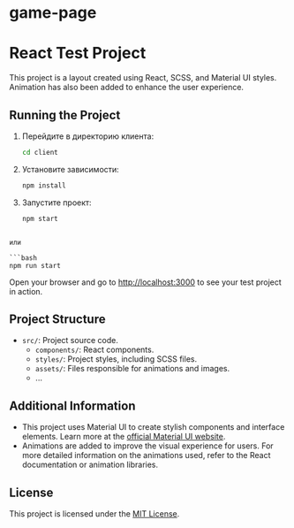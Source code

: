 # game-page
# React Test Project

This project is a layout created using React, SCSS, and Material UI styles. Animation has also been added to enhance the user experience.

## Running the Project
1. Перейдите в директорию клиента:

    ```bash
    cd client
    ```

2. Установите зависимости:

    ```bash
    npm install
    ```

3. Запустите проект:

    ```bash
    npm start
 ```

или

 ```bash
 npm run start
 ```
Open your browser and go to [http://localhost:3000](http://localhost:3000) to see your test project in action.

## Project Structure

- `src/`: Project source code.
  - `components/`: React components.
  - `styles/`: Project styles, including SCSS files.
  - `assets/`: Files responsible for animations and images.
  - ...

## Additional Information

- This project uses Material UI to create stylish components and interface elements. Learn more at the [official Material UI website](https://material-ui.com/).
- Animations are added to improve the visual experience for users. For more detailed information on the animations used, refer to the React documentation or animation libraries.

## License

This project is licensed under the [MIT License](LICENSE).


